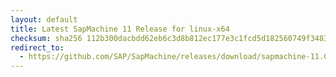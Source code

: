 ```yaml
---
layout: default
title: Latest SapMachine 11 Release for linux-x64
checksum: sha256 112b300dacbdd62eb6c3d8b812ec177e3c1fcd5d182560749f34834ae2a98345
redirect_to:
  - https://github.com/SAP/SapMachine/releases/download/sapmachine-11.0.28/sapmachine-jre-11.0.28_linux-x64_bin.tar.gz
---
```

